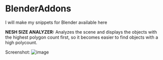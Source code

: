 # BlenderAddons
I will make my snippets for Blender available here

**NESH SIZE ANALYZER:**
Analyzes the scene and displays the objects with the highest polygon count first, so it becomes easier to find objects with a high polycount.

Screenshot:
![image](https://github.com/user-attachments/assets/15334d24-48af-4c2b-acfe-84cd226459e0)

